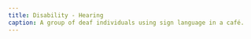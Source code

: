 ```yaml
---
title: Disability - Hearing
caption: A group of deaf individuals using sign language in a café.
---
```

